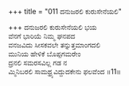 +++
title = "011 ದನುಜರಲಿ ಕುರುಸೇನೆಯಲಿ"

+++
ದನುಜರಲಿ ಕುರುಸೇನೆಯಲಿ ಭಯ  
ವೆನಗೆ ಭಾರಿಯೆ ನಿಮ್ಮ ಘನಪದ   
ವನಜವಿದು ಸೀಸಕವಲೇ ತನ್ನುತ್ತಮಾಂಗದಲಿ   
ಮುನಿಯ ಹೇಳಿಕೆ ಬೊಪ್ಪಗಮರೇಂ  
ದ್ರನಲಿ ಸಮರಸವಿಲ್ಲ ಗಡ ನ  
ಮ್ಮಿನಿಬರಲಿ ಸಾಮಥ್ರ್ಯವಿದ್ದುದಕೇನು ಫಲವೆಂದ     ॥11॥